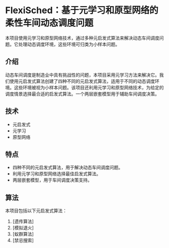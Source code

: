 # FlexiSched：基于元学习和原型网络的柔性车间动态调度问题

本项目使用元学习和原型网络技术，通过多种元启发式算法来解决动态车间调度问题。它处理动态调度环境，这些环境可归类为小样本问题。

## 介绍

动态车间调度是制造业中具有挑战性的问题，本项目采用元学习方法来解决它。我们使用元启发式算法创建了四种不同的元启发式算法，适用于不同的动态调度环境。这些环境被视为小样本问题。该项目还利用元学习和原型网络技术，为给定的调度情景选择最合适的启发式算法。一个两层嵌套模型用于辅助车间调度决策。

## 技术

- 元启发式
- 元学习
- 原型网络

## 特点

- 四种不同的元启发式算法，用于解决动态车间调度问题。
- 利用元学习和原型网络选择最佳启发式算法。
- 两层嵌套模型，用于车间调度决策支持。

## 算法

本项目包括以下元启发式算法：

1. [遗传算法]
2. [模拟退火]
3. [蚁群算法]
4. [禁忌搜索]